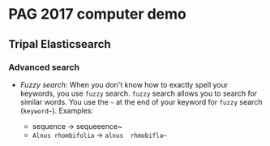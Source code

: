 # PAG 2017 computer demo

## Tripal Elasticsearch

### Advanced search

* *Fuzzy search*: When you don't know how to exactly spell your keywords, you use `fuzzy` search. `fuzzy` search allows you to search for similar words. You use the `~` at the end of your keyword for `fuzzy` search (`keyword~`). Examples:

  + sequence -> sequeeence~
  + `Alnus rhombifolia` -> `alnus  rhmobifla~`
